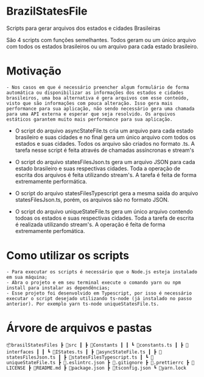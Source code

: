 # BrazilStatesFile
Scripts para gerar arquivos dos estados e cidades Brasileiras

São 4 scripts com funções semelhantes. Todos geram ou um único arquivo com todos os estados brasileiros ou um arquivo para cada estado brasileiro.

# Motivação
    - Nos casos em que é necessário preencher algum formulário de forma automática ou disponibilizar as informações dos estados e cidades brasileiros, uma boa alternativa é gera arquivos com esse conteúdo, visto que são informações com pouca alteração. Isso gera mais performance para sua aplicação, não sendo necessário gera uma chamada para uma API externa e esperar que seja resolvido. Os arquivos estáticos garantem muito mais performance para sua aplicação.

- O script do arquivo asyncStateFile.ts cria um arquivo para cada estado brasileiro e suas cidades e no final gera um único arquivo com todos os estados e suas cidades. Todos os arquivo são criados no formato .ts. A tarefa nesse script é feita através de chamadas assíncronas e stream's

- O script do arquivo statesFilesJson.ts gera um arquivo JSON para cada estado brasileiro e suas respectivas cidades. Toda a operação de escrita dos arquivos é feita utilizando stream's. A tarefa é feita de forma extremamente performática.

- O script do arquivo statesFilesTypescript gera a mesma saída do arquivo statesFilesJson.ts, porém, os arquivos são no formato JSON.

- O script do arquivo uniqueStateFile.ts gera um único arquivo contendo todoas os estados e suas respectivas cidades. Toda a tarefa de escrita é realizada utilizando stream's. A operação é feita de forma extremamente perfomática.

# Como utilizar os scripts
    - Para executar os scripts é necessário que o Node.js esteja instalado em sua máquina;
    - Abra o projeto e em seu terminal execute o comando yarn ou npm install para instalar as dependências;
    - Esse projeto foi desenvolvido em Typescript, por isso é necessário executar o script desejado utilizando ts-node (já instalado no passo anterior). Por exemplo yarn ts-node uniqueStatesFile.ts.

# Árvore de arquivos e pastas

`📦brasilStatesFiles
 ┣ 📂src
 ┃ ┣ 📂Constants
 ┃ ┃ ┗ 📜constants.ts
 ┃ ┣ 📂interfaces
 ┃ ┃ ┗ 📜IStates.ts
 ┃ ┣ 📜asyncStateFile.ts
 ┃ ┣ 📜statesFilesJson.ts
 ┃ ┣ 📜statesFilesTypescript.ts
 ┃ ┗ 📜uniqueStateFile.ts
 ┣ 📜.eslintrc.json
 ┣ 📜.gitignore
 ┣ 📜.prettierrc
 ┣ 📜LICENSE
 ┣ 📜README.md
 ┣ 📜package.json
 ┣ 📜tsconfig.json
 ┗ 📜yarn.lock
 `
